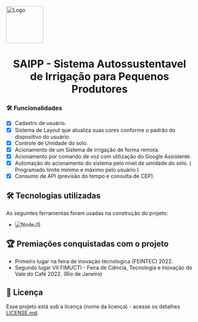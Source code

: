 <img alt="Logo" title="Logo" src="./assets/saipp.png" width="100px" margin="40px">
<h1 align="center">SAIPP - Sistema Autossustentavel de Irrigação para Pequenos Produtores</h1>

### 🛠 Funcionalidades

- [x] Cadastro de usuário. 
- [x] Sistema de Layout que atualiza suas cores conforme o padrão do dispositivo do usuário. 
- [x] Controle de Umidade do solo.
- [x] Acionamento de um Sistema de irrigação de forma remota.
- [x] Acionamento por comando de voz com utilização do Google Assistente.
- [x] Automação do acionamento do sistema pelo nível de umidade do solo. ( Programado limite mínimo e máximo pelo usuário )
- [x] Consumo de API (previsão do tempo e consulta de CEP).  

## 🛠 Tecnologias utilizadas

As seguintes ferramentas foram usadas na construção do projeto:

- ![NodeJS](https://img.shields.io/badge/node.js-6DA55F?style=for-the-badge&logo=node.js&logoColor=white)

## 🏆 Premiações conquistadas com o projeto 

- Primeiro lugar na feira de inovação técnologica (FEINTEC) 2022.
- Segundo lugar VII FIMUCTI - Feira de Ciência, Tecnologia e Inovação do Vale do Café 2022. (Rio de Janeiro)


## 📄 Licença

Esse projeto está sob a licença (nome da licença) - acesse os detalhes [LICENSE.md](https://github.com/link_da_licenca).


